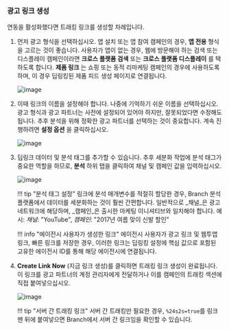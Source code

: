 ### 광고 링크 생성

연동을 활성화했다면 트래킹 링크를 생성할 차례입니다.

1. 먼저 광고 형식을 선택하십시오. 앱 설치 또는 앱 참여 캠페인의 경우, **앱 전용** 형식을 고르는 것이 좋습니다. 사용자가 앱이 없는 경우, 웹에 방문해야 하는 검색 또는 디스플레이 캠페인이라면 **크로스 플랫폼 검색** 또는 **크로스 플랫폼 디스플레이** 를 택하도록 합니다. **제품 링크** 는 쇼핑 또는 동적 리마케팅 캠페인의 경우에 사용하도록 하며, 이 경우 딥링킹된 제품 피드 생성 페이지로 연결됩니다.

   ![image](/images/pages/deep-linked-ads/branch-universal-ads/create-link.png)
2. 이때 링크의 이름을 설정해야 합니다. 나중에 기억하기 쉬운 이름을 선택하십시오. 광고 형식과 광고 파트너는 사전에 설정되어 있어야 하지만, 잘못되었다면 수정해도 됩니다. 추후 분석을 위해 정확한 광고 파트너를 선택하는 것이 중요합니다. 계속 진행하려면 **설정 옵션** 을 클릭하십시오.

   ![image](/images/pages/deep-linked-ads/branch-universal-ads/create-link-name.png)
3. 딥링크 데이터 및 분석 태그를 추가할 수 있습니다. 추후 세분화 작업에 분석 태그가 중요한 역할을 하므로, **분석** 하위 탭을 클릭하여 채널 및 캠페인 값을 입력하십시오.

   ![image](/images/pages/deep-linked-ads/branch-universal-ads/create-link-tags.png)

   !!! tip "분석 태그 설정"
    링크에 분석 매개변수를 적절히 할당한 경우, Branch 분석 플랫폼에서 데이터를 세분화하는 것이 훨씬 간편합니다. 일반적으로 _채널_은 광고 네트워크에 해당하며, _캠페인_은 출시한 마케팅 이니셔티브와 일치해야 합니다. 예시: _채널_: "YouTube", _캠페인_: "2017년 여름 맞이 신발 할인"

   !!! info "에이전시 사용자가 생성한 링크"
    에이전시 사용자가 광고 링크 및 웹투앱 링크, 빠른 링크를 저장한 경우, 이러한 링크는 딥링킹 설정에 핵심 값으로 포함된 고유한 에이전시 ID를 통해 해당 에이전시에 연결됩니다.
4. **Create Link Now** (지금 링크 생성)를 클릭하면 트래킹 링크 생성이 완료됩니다. 이 링크를 광고 파트너의 계정 관리자에게 전달하거나 이를 캠페인의 트래킹 섹션에 직접 붙여넣으십시오.

   ![image](/images/pages/deep-linked-ads/branch-universal-ads/create-link-completed.png)

   !!! tip "서버 간 트래킹 링크"
    서버 간 트래킹만 필요한 경우, `%24s2s=true`를 링크 맨 뒤에 붙여넣으면 Branch에서 서버 간 링크임을 확인할 수 있습니다.
